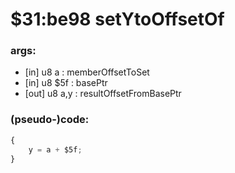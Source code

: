 ﻿
# $31:be98 setYtoOffsetOf



### args:
+ [in] u8 a : memberOffsetToSet
+ [in] u8 $5f : basePtr
+ [out] u8 a,y : resultOffsetFromBasePtr

### (pseudo-)code:
```js
{ 
	y = a + $5f;
}
```



